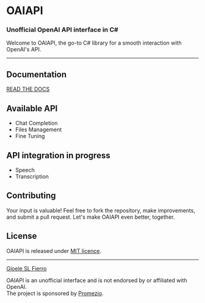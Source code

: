 # OAIAPI
### Unofficial OpenAI API interface in C# 
Welcome to OAIAPI, the go-to C# library for a smooth interaction with OpenAI's API. 

---

## Documentation
[READ THE DOCS](https://gslf.github.io/OAIAPI/)

## Available API
- Chat Completion 
- Files Management 
- Fine Tuning 

## API integration in progress
- Speech
- Transcription

## Contributing
Your input is valuable! Feel free to fork the repository, make improvements, and submit a pull request. Let's make OAIAPI even better, together.

## License
OAIAPI is released under [MIT licence](LICENSE.md).

---

[Gioele SL Fierro](https://gslf.it)

OAIAPI is an unofficial interface and is not endorsed by or affiliated with OpenAI. <br/>
The project is sponsored by [Promezio](https://promezio.it).
